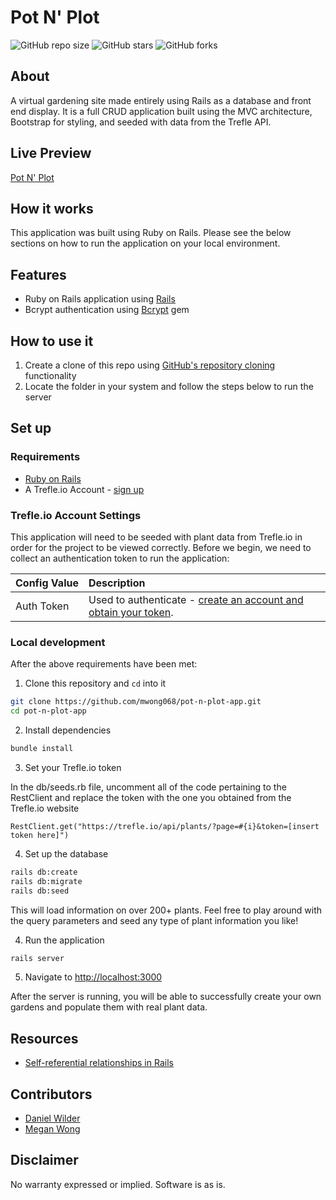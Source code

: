 # Pot N' Plot

![GitHub repo size](https://img.shields.io/github/repo-size/mwong068/pot-n-plot-app)
![GitHub stars](https://img.shields.io/github/stars/mwong068/pot-n-plot-app)
![GitHub forks](https://img.shields.io/github/forks/mwong068/pot-n-plot-app)

## About

A virtual gardening site made entirely using Rails as a database and front end display. It is a full CRUD application built using the MVC architecture, Bootstrap for styling, and seeded with data from the Trefle API.


## Live Preview

[Pot N' Plot](http://pot-n-plot.herokuapp.com/)


## How it works

This application was built using Ruby on Rails. Please see the below sections on how to run the application on your local environment.


## Features

- Ruby on Rails application using [Rails](https://rubyonrails.org/)
- Bcrypt authentication using [Bcrypt](https://www.rubydoc.info/gems/bcrypt-ruby/3.1.5) gem

## How to use it

1. Create a clone of this repo using [GitHub's repository cloning](https://help.github.com/en/github/creating-cloning-and-archiving-repositories/cloning-a-repository-from-github) functionality
2. Locate the folder in your system and follow the steps below to run the server

## Set up

### Requirements

- [Ruby on Rails](https://rubyonrails.org/)
- A Trefle.io Account - [sign up](https://trefle.io/)

### Trefle.io Account Settings

This application will need to be seeded with plant data from Trefle.io in order for the project to be viewed correctly. Before we begin, we need to collect an authentication token to run the application:

| Config&nbsp;Value | Description                                                                                                                                                  |
| :---------------- | :----------------------------------------------------------------------------------------------------------------------------------------------------------- |
| Auth&nbsp;Token   | Used to authenticate - [create an account and obtain your token](https://trefle.io/registrations/new).                                                         |

### Local development

After the above requirements have been met:

1. Clone this repository and `cd` into it

```bash
git clone https://github.com/mwong068/pot-n-plot-app.git
cd pot-n-plot-app
```

2. Install dependencies

```bash
bundle install
```

3. Set your Trefle.io token

In the db/seeds.rb file, uncomment all of the code pertaining to the RestClient
and replace the token with the one you obtained from the Trefle.io website

```
RestClient.get("https://trefle.io/api/plants/?page=#{i}&token=[insert token here]")
```

4. Set up the database

```bash
rails db:create
rails db:migrate
rails db:seed
```

This will load information on over 200+ plants. Feel free to play around with the query parameters and seed any type of plant information you like!

4. Run the application

```bash
rails server
```

5. Navigate to [http://localhost:3000](http://localhost:3000)

After the server is running, you will be able to successfully create your own gardens and populate them with real plant data.
                                                       

## Resources

- [Self-referential relationships in Rails](https://medium.com/@miss.leslie.hsu/001-mutual-friendships-on-your-app-in-4-easy-steps-55cb27622585)

## Contributors

- [Daniel Wilder](https://github.com/dauncy)
- [Megan Wong](https://github.com/mwong068)


## Disclaimer

No warranty expressed or implied. Software is as is.